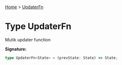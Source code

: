 [Home](../index.md) &gt; [UpdaterFn](./updaterfn.md)

# Type UpdaterFn

Mutik updater function

<b>Signature:</b>

```typescript
type UpdaterFn<State> = (prevState: State) => State;
```
